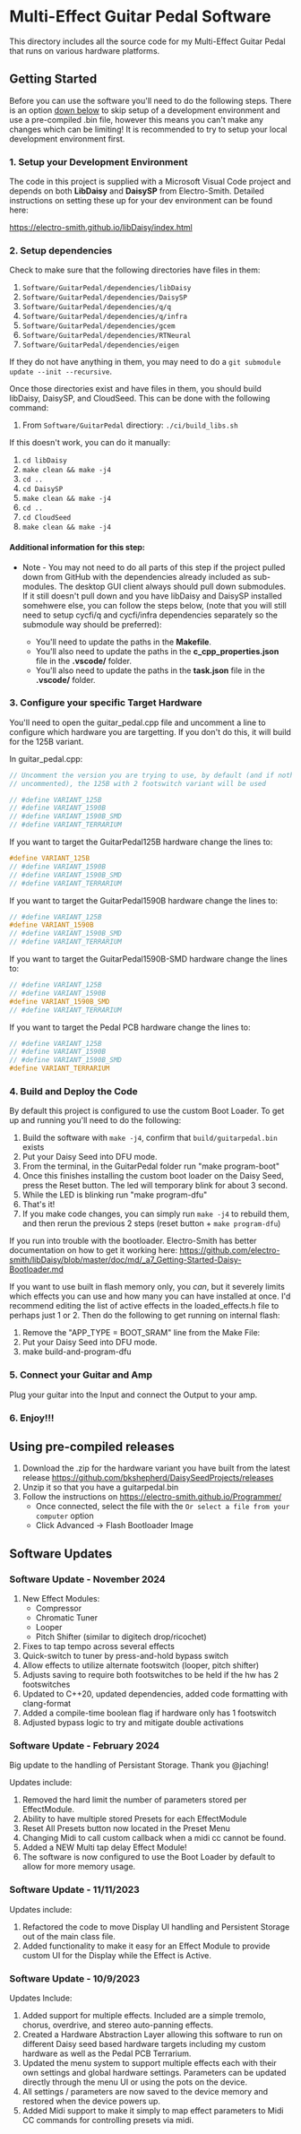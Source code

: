 # Multi-Effect Guitar Pedal Software

This directory includes all the source code for my Multi-Effect Guitar Pedal that runs on various hardware platforms.

## Getting Started

Before you can use the software you'll need to do the following steps. There is an option [down below](#using-pre-compiled-releases) to skip setup of a development environment and use a pre-compiled .bin file, however this means you can't make any changes which can be limiting! It is recommended to try to setup your local development environment first.

### 1. Setup your Development Environment

The code in this project is supplied with a Microsoft Visual Code project and depends on both **LibDaisy** and **DaisySP** from Electro-Smith. Detailed instructions on setting these up for your dev environment can be found here:

https://electro-smith.github.io/libDaisy/index.html

### 2. Setup dependencies

Check to make sure that the following directories have files in them:

1. `Software/GuitarPedal/dependencies/libDaisy`
1. `Software/GuitarPedal/dependencies/DaisySP`
1. `Software/GuitarPedal/dependencies/q/q`
1. `Software/GuitarPedal/dependencies/q/infra`
1. `Software/GuitarPedal/dependencies/gcem`
1. `Software/GuitarPedal/dependencies/RTNeural`
1. `Software/GuitarPedal/dependencies/eigen`

If they do not have anything in them, you may need to do a `git submodule update --init --recursive`.

Once those directories exist and have files in them, you should build libDaisy, DaisySP, and CloudSeed. This can be done with the following command:

1. From `Software/GuitarPedal` directiory: `./ci/build_libs.sh`

If this doesn't work, you can do it manually:

1. `cd libDaisy`
1. `make clean && make -j4`
1. `cd ..`
1. `cd DaisySP`
1. `make clean && make -j4`
1. `cd ..`
1. `cd CloudSeed`
1. `make clean && make -j4`

#### Additional information for this step:

- Note - You may not need to do all parts of this step if the project pulled down from GitHub with the dependencies already included as sub-modules. The desktop GUI client always should pull down submodules. If it still doesn't pull down and you have libDaisy and DaisySP installed somehwere else, you can follow the steps below, (note that you will still need to setup cycfi/q and cycfi/infra dependencies separately so the submodule way should be preferred):

  - You'll need to update the paths in the **Makefile**.
  - You'll also need to update the paths in the **c_cpp_properties.json** file in the **.vscode/** folder.
  - You'll also need to update the paths in the **task.json** file in the **.vscode/** folder.

### 3. Configure your specific Target Hardware

You'll need to open the guitar_pedal.cpp file and uncomment a line to configure which hardware you are targetting. If you don't do this, it will build for the 125B variant.

In guitar_pedal.cpp:

```cpp
// Uncomment the version you are trying to use, by default (and if nothing is
// uncommented), the 125B with 2 footswitch variant will be used

// #define VARIANT_125B
// #define VARIANT_1590B
// #define VARIANT_1590B_SMD
// #define VARIANT_TERRARIUM
```

If you want to target the GuitarPedal125B hardware change the lines to:

```cpp
#define VARIANT_125B
// #define VARIANT_1590B
// #define VARIANT_1590B_SMD
// #define VARIANT_TERRARIUM
```

If you want to target the GuitarPedal1590B hardware change the lines to:

```cpp
// #define VARIANT_125B
#define VARIANT_1590B
// #define VARIANT_1590B_SMD
// #define VARIANT_TERRARIUM
```

If you want to target the GuitarPedal1590B-SMD hardware change the lines to:

```cpp
// #define VARIANT_125B
// #define VARIANT_1590B
#define VARIANT_1590B_SMD
// #define VARIANT_TERRARIUM
```

If you want to target the Pedal PCB hardware change the lines to:

```cpp
// #define VARIANT_125B
// #define VARIANT_1590B
// #define VARIANT_1590B_SMD
#define VARIANT_TERRARIUM
```

### 4. Build and Deploy the Code

By default this project is configured to use the custom Boot Loader. To get up and running you'll need to do the following:

1. Build the software with `make -j4`, confirm that `build/guitarpedal.bin` exists
1. Put your Daisy Seed into DFU mode.
1. From the terminal, in the GuitarPedal folder run "make program-boot"
1. Once this finishes installing the custom boot loader on the Daisy Seed, press the Reset button. The led will temporary blink for about 3 second.
1. While the LED is blinking run "make program-dfu"
1. That's it!
1. If you make code changes, you can simply run `make -j4` to rebuild them, and then rerun the previous 2 steps (reset button + `make program-dfu`)

If you run into trouble with the bootloader. Electro-Smith has better documentation on how to get it working here: https://github.com/electro-smith/libDaisy/blob/master/doc/md/_a7_Getting-Started-Daisy-Bootloader.md

If you want to use built in flash memory only, you _can_, but it severely limits which effects you can use and how many you can have installed at once. I'd recommend editing the list of active effects in the loaded_effects.h file to perhaps just 1 or 2. Then do the following to get running on internal flash:

1. Remove the "APP_TYPE = BOOT_SRAM" line from the Make File:
2. Put your Daisy Seed into DFU mode.
3. make build-and-program-dfu

### 5. Connect your Guitar and Amp

Plug your guitar into the Input and connect the Output to your amp.

### 6. Enjoy!!!

## Using pre-compiled releases

1. Download the .zip for the hardware variant you have built from the latest release https://github.com/bkshepherd/DaisySeedProjects/releases
1. Unzip it so that you have a guitarpedal.bin
1. Follow the instructions on https://electro-smith.github.io/Programmer/
   - Once connected, select the file with the `Or select a file from your computer` option
   - Click Advanced -> Flash Bootloader Image

## Software Updates

### Software Update - November 2024

1. New Effect Modules:
   - Compressor
   - Chromatic Tuner
   - Looper
   - Pitch Shifter (similar to digitech drop/ricochet)
2. Fixes to tap tempo across several effects
3. Quick-switch to tuner by press-and-hold bypass switch
4. Allow effects to utilize alternate footswitch (looper, pitch shifter)
5. Adjusts saving to require both footswitches to be held if the hw has 2 footswitches
6. Updated to C++20, updated dependencies, added code formatting with clang-format
7. Added a compile-time boolean flag if hardware only has 1 footswitch
8. Adjusted bypass logic to try and mitigate double activations

### Software Update - February 2024

Big update to the handling of Persistant Storage. Thank you @jaching!

Updates include:

1. Removed the hard limit the number of parameters stored per EffectModule.
2. Ability to have multiple stored Presets for each EffectModule
3. Reset All Presets button now located in the Preset Menu
4. Changing Midi to call custom callback when a midi cc cannot be found.
5. Added a NEW Multi tap delay Effect Module!
6. The software is now configured to use the Boot Loader by default to allow for more memory usage.

### Software Update - 11/11/2023

Updates include:

1. Refactored the code to move Display UI handling and Persistent Storage out of the main class file.
2. Added functionality to make it easy for an Effect Module to provide custom UI for the Display while the Effect is Active.

### Software Update - 10/9/2023

Updates Include:

1. Added support for multiple effects. Included are a simple tremolo, chorus, overdrive, and stereo auto-panning effects.
2. Created a Hardware Abstraction Layer allowing this software to run on different Daisy seed based hardware targets including my custom hardware as well as the Pedal PCB Terrarium.
3. Updated the menu system to support multiple effects each with their own settings and global hardware settings. Parameters can be updated directly through the menu UI or using the pots on the device.
4. All settings / parameters are now saved to the device memory and restored when the device powers up.
5. Added Midi support to make it simply to map effect parameters to Midi CC commands for controlling presets via midi.
